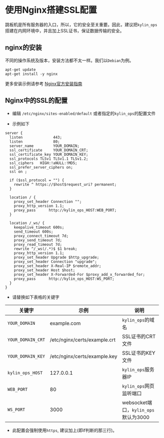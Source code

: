 # 使用Nginx搭建SSL配置

跳板机是所有服务器的入口，所以，它的安全至关重要。因此，建议把`kylin_ops`搭建在内网环境中，并且加上SSL证书，保证数据传输的安全。

## nginx的安装

不同的操作系统及版本，安装方法都不太一样。我们以`Debian`为例。

```
apt-get update
apt-get install -y nginx
```

更多安装示例请参考 [Nginx官方安装指南](https://www.nginx.com/resources/wiki/start/topics/tutorials/install/)

## Nginx中的SSL的配置

* 编辑 `/etc/nginx/sites-enabled/default` 或者指定的`kylin_ops`的配置文件

* 示例如下

```
server {
  listen              443;
  listen              80;
  server_name         YOUR_DOMAIN;
  ssl_certificate     YOUR_DOMAIN_CRT;
  ssl_certificate_key YOUR_DOMAIN_KEY;
  ssl_protocols	TLSv1 TLSv1.1 TLSv1.2;
  ssl_ciphers	HIGH:!aNULL:!MD5;
  ssl_prefer_server_ciphers on;
  ssl on ;

  if ($ssl_protocol = "") {
    rewrite ^ https://$host$request_uri? permanent;
  }

  location / {
    proxy_set_header Connection "";
    proxy_http_version 1.1;
    proxy_pass      http://kylin_ops_HOST:WEB_PORT;
  }

  location /_ws/ {
    keepalive_timeout 600s;
    send_timeout 600s;
    proxy_connect_timeout 7d;
    proxy_send_timeout 7d;
    proxy_read_timeout 7d;
    rewrite ^/_ws(/.*)$ $1 break;
    proxy_http_version 1.1;
    proxy_set_header Upgrade $http_upgrade;
    proxy_set_header Connection "upgrade";
    proxy_set_header X-Real-IP $remote_addr;
    proxy_set_header Host $host;
    proxy_set_header X-Forwarded-For $proxy_add_x_forwarded_for;
    proxy_pass      http://kylin_ops_HOST:WS_PORT;
  }
}

```

* 请替换如下表格的关键字


关键字  		 		| 示例          					| 说明
------------- 		| -------------					|-------
`YOUR_DOMAIN`  		|  example.com 					| `kylin_ops`的域名
`YOUR_DOMAIN_CRT`  	| /etc/nginx/certs/example.crt	| SSL证书的CRT文件
`YOUR_DOMAIN_KEY`  	| /etc/nginx/certs/example.key	| SSL证书的KEY文件
`kylin_ops_HOST`  	| 127.0.0.1						| `kylin_ops`服务器IP
`WEB_PORT ` 		| 80							| `kylin_ops`网页监听端口
`WS_PORT `  		| 3000							| websocket端口，`kylin_ops` 默认为3000

* 此配置会强制使用`https`, 建议加上(即if判断的那三行)。